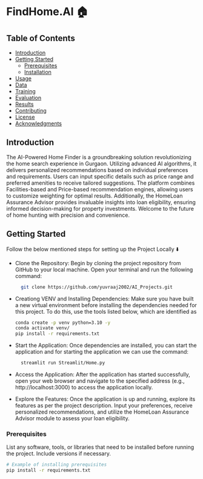 # FindHome.AI 🏠

## Table of Contents
- [Introduction](#introduction)
- [Getting Started](#getting-started)
  - [Prerequisites](#prerequisites)
  - [Installation](#installation)
- [Usage](#usage)
- [Data](#data)
- [Training](#training)
- [Evaluation](#evaluation)
- [Results](#results)
- [Contributing](#contributing)
- [License](#license)
- [Acknowledgments](#acknowledgments)

## Introduction
The AI-Powered Home Finder is a groundbreaking solution revolutionizing the home search experience in Gurgaon. Utilizing advanced AI algorithms, it delivers personalized recommendations based on individual preferences and requirements. Users can input specific details such as price range and preferred amenities to receive tailored suggestions. The platform combines Facilities-based and Price-based recommendation engines, allowing users to customize weighting for optimal results. Additionally, the HomeLoan Assurance Advisor provides invaluable insights into loan eligibility, ensuring informed decision-making for property investments. Welcome to the future of home hunting with precision and convenience.

## Getting Started
Follow the below mentioned steps for setting up the Project Locally ⬇️

- Clone the Repository: Begin by cloning the project repository from GitHub to your local machine. Open your terminal and run the following command:
  ```bash
    git clone https://github.com/yuvraaj2002/AI_Projects.git

- Creationg VENV and Installing Dependencies: Make sure you have built a new virtual environment before installing the dependencies needed for this project. To do this, use the tools listed below, which are identified as
    ```bash
    conda create -p venv python=3.10 -y
    conda activate venv/
    pip install -r requirements.txt

- Start the Application: Once dependencies are installed, you can start the application and for starting the application we can use the command:
  ```bash
    streamlit run Streamlit/Home.py

- Access the Application: After the application has started successfully, open your web browser and navigate to the specified address (e.g., http://localhost:3000) to access the application locally.

- Explore the Features: Once the application is up and running, explore its features as per the project description. Input your preferences, receive personalized recommendations, and utilize the HomeLoan Assurance Advisor module to assess your loan eligibility.

### Prerequisites

List any software, tools, or libraries that need to be installed before running the project. Include versions if necessary.

```bash
# Example of installing prerequisites
pip install -r requirements.txt

